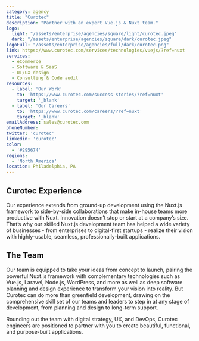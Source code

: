 ```yaml
---
category: agency
title: "Curotec"
description: "Partner with an expert Vue.js & Nuxt team."
logo:
  light: "/assets/enterprise/agencies/square/light/curotec.jpeg"
  dark: "/assets/enterprise/agencies/square/dark/curotec.jpeg"
logoFull: "/assets/enterprise/agencies/full/dark/curotec.png"
link: https://www.curotec.com/services/technologies/vuejs/?ref=nuxt
services:
  - eCommerce
  - Software & SaaS
  - UI/UX design
  - Consulting & Code audit
resources:
  - label: 'Our Work'
    to: 'https://www.curotec.com/success-stories/?ref=nuxt'
    target: '_blank'
  - label: 'Our Careers'
    to: 'https://www.curotec.com/careers/?ref=nuxt'
    target: '_blank'
emailAddress: sales@curotec.com
phoneNumber:
twitter: 'curotec'
linkedin: 'curotec'
color:
  - '#295674'
regions:
  - 'North America'
location: Philadelphia, PA
---
```


## Curotec Experience

Our experience extends from ground-up development using the Nuxt.js framework to side-by-side collaborations that make in-house teams more productive with Nuxt. Innovation doesn’t stop or start at a company’s size. That’s why our skilled Nuxt.js development team has helped a wide variety of businesses - from enterprises to digital-first startups - realize their vision with highly-usable, seamless, professionally-built applications.


## The Team

Our team is equipped to take your ideas from concept to launch, pairing the powerful Nuxt.js framework with complementary technologies such as Vue.js, Laravel, Node.js, WordPress, and more as well as deep software planning and design experience to transform your vision into reality. But Curotec can do more than greenfield development, drawing on the comprehensive skill set of our teams and leaders to step in at any stage of development, from planning and design to long-term support.


Rounding out the team with digital strategy, UX, and DevOps, Curotec engineers are positioned to partner with you to create beautiful, functional, and purpose-built applications.

